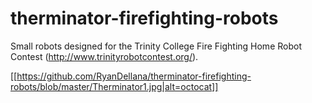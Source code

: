 # therminator-firefighting-robots
Small robots designed for the Trinity College Fire Fighting Home Robot Contest (http://www.trinityrobotcontest.org/).

[[https://github.com/RyanDellana/therminator-firefighting-robots/blob/master/Therminator1.jpg|alt=octocat]]
